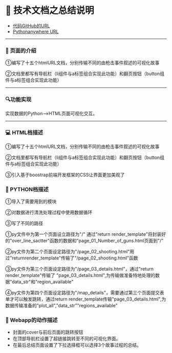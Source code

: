 # 📣 技术文档之总结说明
* [代码GitHub的URL](https://github.com/He1mo/Gunattack)
* [Pythonanywhere URL](http://forgunsmatter.pythonanywhere.com/)

***
###  🤏 页面的介绍
①编写了十五个htmlURL文档，分别传输不同的由枪击事件叙述的可视化故事

②文档里都写有导航栏（li组件与a标签组合实现此功能）和翻页按钮（button组件与a标签组合实现此功能）

***
### 🔍功能实现
实现数据的Python——>HTML页面可视化交互。

*** 

### 💻 HTML档描述
①编写了十五个htmlURL文档，分别传输不同的由枪击事件叙述的可视化故事

②文档里都写有导航栏（li组件与a标签组合实现此功能）和翻页按钮（button组件与a标签组合实现此功能）

③引入基于boostrap前端开发框架的CSS让界面更加美观了
### 🔌 PYTHON档描述
①导入了需要用到的模块

②对数据进行清洗处理过程中使用数据循环

③写了不同的路径

①py文件中为第一个页面设立路径为"/"
   通过"return render_template"将封装好的"over_line_sactter"函数的数据和"page_01_Number_of_guns.html页面到"/"

②py文件为第二个页面设定路径为"/page_02_shooting.html"用过"returnrender_template"传输了"/page_02_shooting.html"函数

③py文件为第三个页面设定路径为"/page_03_details.html"，通过"return render_template"传输了
  "page_03_details.html",为传输做准备特地处理的数据"data_str"和"region_available"

④py文件为第四个页面设定路径为"/map_details"，需要通过第三个页面提交表单才可以触发跳转，通过return render_template传输"page_03_details.html",为数据传输准备的"plot_all","data_str""regions_available"

### 🎥 Webapp的动作描述
   * 封面的cover与前后页面的跳转按钮
   * 在顶部导航栏设置了超链接跳转至不同的可视化界面。
   * 在最后总结页面设置了下拉选择框可以选择3个故事过程的总结。


